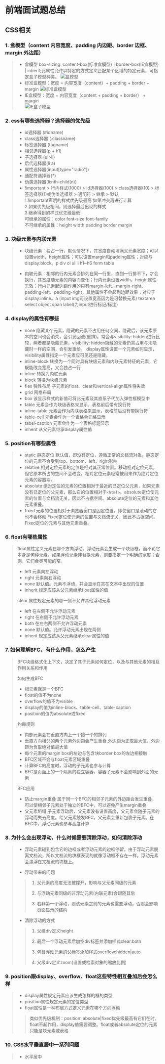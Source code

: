 # 前端面试题总结

## CSS相关

### 1. 盒模型（content 内容宽度、padding 内边距、border 边框、margin 外边距）  
>
> - 盒模型 box-sizing: content-box(标准盒模型) | border-box(IE盒模型) | inherit;此属性允许以特定的方式定义匹配某个区域的特定元素，可指定盒子模型种类。
> ![盒模型](https://img3.mukewang.com/5b73f4140001253705360289.jpg)  
> - 标准盒模型：宽度 = 内容宽度（content）+
padding + border + margin
> ![标准盒模型](https://img4.mukewang.com/5b73f51e00015f7907740523.jpg)  
> - IE盒模型：宽度 = 内容宽度（content + padding + border） + margin  
> ![IE盒子模型](https://img1.mukewang.com/5b73f53f0001a7ec07610507.jpg)

### 2. css有哪些选择器？选择器的优先级
>
> - id选择器 (#idname)
> - class选择器 (.classname)
> - 标签选择器 (tagname)
> - 相邻选择器(p + h1)
> - 子选择器 (ul>li)
> - 后代选择器(li a)
> - 属性选择器(input[type="radio"])
> - 通配符选择器(*)
> - 伪类选择器(li:nth-child(n))
> - !important > 行内样式(1000) > id选择器(100) > class选择器(10) > 标签选择器(1)或伪类选择器 > 通配符 > 继承 > 默认  
> 1.!important声明的样式优先级最高 如果冲突再进行计算  
> 2 如果优先级相同，则选择最后出现的样式  
> 3.继承得到的样式优先级最低  
> 可继承的属性：color font-size font-family  
> 不可继承的属性：height width padding border margin

### 3. 块级元素与内联元素
>
> - 块级元素：独占一行，默认情况下，其宽度自动填满父元素宽度；可以设置width，height属性；可以设置margin和padding属性；对应与display:block。p div ol ul li h1~h6 form table
>
> - 内联元素：相邻的行内元素会排列在同一行里，直到一行排不下，才会换行，其宽度随元素的内容而变化；行内元素设置width，height属性无效；行内元素起边距作用的只有margin-left、margin-right、padding-left、padding-right，其他属性不会起到边距效果；对应于display:inline。a (input img可设置宽高因为是可替换元素) textarea select object span label(为input进行标记/标注)

### 4. display的属性有哪些
>
> - none 隐藏某个元素，隐藏的元素不占用任何空间，隐藏后，该元素原本的空间也会消失，会引发回流(重排)。常会与visibility: hidden进行比较，两者都是隐藏元素，visibility: hidden隐藏的元素仍需占用与未隐藏时一样的空间，会引发重绘。  display属性设置一个元素如何显示，visibility属性指定一个元素应可见还是隐藏。
> - inline-block 转换为一个同时具有块级元素和内联元素特征的元素，它既能改变宽高，又会独占一行
> - inline 转换为内联元素
> - block 转换为块级元素
> - flex 弹性布局 子元素的float、clear和vertical-align属性将失效
> - grid 网格布局
> - box 该显示样式的新值可将此元素及其直系子代加入弹性框模型中
> - table 元素会作为块级表格来显示，表格前后带有换行符
> - inline-table 元素会作为内联表格来显示，表格前后没有带换行符
> - table-cell 元素会作为一个表格单元格显示
> - tabel-caption 元素会作为一个表格标题显示
> - inherit 从父元素继承display属性值

### 5. position有哪些属性
>
> - static 静态定位 默认值，即没有定位，遵循正常的文档流对象。静态定位的元素不会受到top、bottom、left、right影响
> - relative 相对定位元素的定位是相对其正常位置。移动相对定位元素，但它原本所占的空间不会改变。相对定位元素经常被用来作为绝对定位元素的容器块。
> - absolute 绝对定位的元素的位置相对于最近的已定位父元素，如果元素没有已定位的父元素，那么它的位置相对于`<html>`。absolute定位使元素的位置与文档流无关，因此不占据空间。absolute定位的元素和其他元素重叠。
> - fixed 元素的位置相对于浏览器窗口是固定位置，即使窗口是滚动的它也不会移动 Fixed定位使元素的位置与文档流无关，因此不占据空间。Fixed定位的元素与其他元素重叠。

### 6. float有哪些属性
>
> float属性定义元素在哪个方向浮动。浮动元素会生成一个块级框，而不论它本身是何种元素。如果浮动元素非替换元素，则要指定一个明确的宽度；否则，它们会尽可能的窄。
>
> - left 元素向左浮动
> - right 元素向右浮动
> - none 默认值。元素不浮动，并会显示在其在文本中出现的位置
> - inherit 规定应该从父元素继承float属性的值
>
> clear 属性规定元素的哪一侧不允许其他浮动元素
>
> - left 在左侧不允许浮动元素
> - right 在右侧不允许浮动元素
> - both 在左右两侧不允许浮动元素
> - none 默认值。允许浮动元素出现在两侧
> - inherit 规定应该从父元素继承clear属性的值

### 7. 如何理解BFC，有什么作用，怎么产生
>
>BFC块级格式化上下文，决定了其子元素如何定位，以及与其他元素的相互作用关系和作用
>  
> 如何生成BFC
>
> - 根元素就是一个BFC
> - float的值不为none
> - overflow的值不为visible
> - display的值为inline-block、table-cell、table-caption
> - position的值为absolute或fixed
>
> 约束规则
>
> - 内部元素会在垂直方向上一个接一个的排列
> - 垂直方向相邻的两个元素外边距会产生重叠,外边距为正取最大值，外边距为负取绝对值最大值
> - 每个元素的margin box的左边与包含块border box的左边相接触
> - BFC区域不会与float元素区域重叠
> - 计算BFC的高度时，浮动的子元素也参与计算
> - BFC是页面上的一个隔离的独立容器，容器子元素不会影响到外面的元素
>
> BFC应用
>
> - 防止margin重叠 属于同一个BFC的相邻子元素的外边距会发生重叠，可以使相邻子元素处于独立的BFC中，可以避免产生margin重叠
> - 父元素坍塌 子元素浮动后，父元素没有设置高度，父元素会随子元素的浮动而失去高度。给父元素触发BFC，父元素会重新包裹子元素。在BFC中，浮动元素也参与高度计算

### 8. 为什么会出现浮动，什么时候需要清除浮动，如何清除浮动
>
> - 浮动元素碰到包含它的边框或者浮动元素的边框停留。由于浮动元素脱离文档流，所以文档流的块框表现的就像浮动框不存在一样。浮动元素会漂浮在文档流的块框上。
>
> - 浮动带来的问题
>>
>> 1. 父元素的高度无法被撑开，影响与父元素同级的元素
>>
>> 2. 与浮动元素同级的非浮动元素(内联元素)会跟随其后
>>
>> 3. 若非第一个浮动，则该元素之前的元素也需要浮动，否则会影响页面显示的结构
>
> - 清除浮动的方式
>>
>> 1. 父级div定义height
>>
>> 2. 最后一个浮动元素后加空div标签并添加样式clear:both
>>
>> 3. 包含浮动元素的父标签添加样式overflow:hidden|auto
>> 4. 父级div定义zoom(设置或检索对象的缩放比例)
>

### 9. position跟display、overflow、float这些特性相互叠加后会怎么样
>
> - display属性规定元素应该生成怎样的框的类型
> - position属性规定元素的定位类型
> - float属性是一种布局方式定义元素在哪个方向浮动
>>
>>类似优先级机制：position: absolute|fixed优先级最高有它们在时，float不起作用，display值需要调整。float或者absolute定位的元素只能是块元素或表格
>

### 10. CSS水平垂直居中一系列问题
>
> - 水平居中
